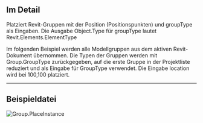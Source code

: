 ## Im Detail
Platziert Revit-Gruppen mit der Position (Positionspunkten) und groupType als Eingaben. Die Ausgabe Object.Type für groupType lautet Revit.Elements.ElementType

 Im folgenden Beispiel werden alle Modellgruppen aus dem aktiven Revit-Dokument übernommen. Die Typen der Gruppen werden mit Group.GroupType zurückgegeben, auf die erste Gruppe in der Projektliste reduziert und als Eingabe für GroupType verwendet. Die Eingabe location wird bei 100,100 platziert.
___
## Beispieldatei

![Group.PlaceInstance](./Revit.Elements.Group.PlaceInstance_img.jpg)
